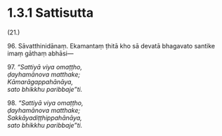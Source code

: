 # 1.3.1 Sattisutta

(21.)

96\. Sāvatthinidānaṃ. Ekamantaṃ ṭhitā kho sā devatā bhagavato santike imaṃ gāthaṃ abhāsi—

97\. _“Sattiyā viya omaṭṭho,_  
_ḍayhamānova matthake;_  
_Kāmarāgappahānāya,_  
_sato bhikkhu paribbaje”ti._  

98\. _“Sattiyā viya omaṭṭho,_  
_ḍayhamānova matthake;_  
_Sakkāyadiṭṭhippahānāya,_  
_sato bhikkhu paribbaje”ti._
